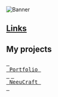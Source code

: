 <picture>
 <source media="(prefers-color-scheme: dark)" srcset="logo_text_white.svg">
 <source media="(prefers-color-scheme: light)" srcset="logo_text.svg">
 <img alt="Banner" src="logo_text.svg">
</picture>

## [Links](https://links.vortygon.space/)
## My projects
[<kbd> <br> Portfolio <br> </kbd>](https://www.neeucraft.ru/)
[<kbd> <br> NeeuCraft <br> </kbd>](https://www.neeucraft.ru/)
